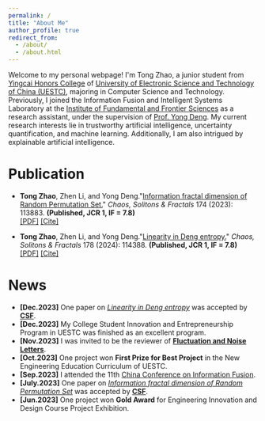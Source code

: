 ```yaml
---
permalink: /
title: "About Me"
author_profile: true
redirect_from: 
  - /about/
  - /about.html
---
```


Welcome to my personal webpage! I'm Tong Zhao, a junior student from [Yingcai Honors College](https://www.yingcai.uestc.edu.cn/) of [University of Electronic Science and Technology of China (UESTC)](https://www.uestc.edu.cn/), majoring in Computer Science and Technology. Previously, I joined the Information Fusion and Intelligent Systems Laboratory at the [Institute of Fundamental and Frontier Sciences](https://www.iffs.uestc.edu.cn/) as a research assistant, under the supervision of [Prof. Yong Deng](https://scholar.google.com/citations?hl=en&user=Zuhod6sAAAAJ). My current research interests lie in trustworthy artificial intelligence, uncertainty quantification, and machine learning. Additionally, I am also intrigued by explainable artificial intelligence.

Publication
======
- **Tong Zhao**, Zhen Li, and Yong Deng."[Information fractal dimension of Random Permutation Set.](https://www.sciencedirect.com/science/article/pii/S0960077923007841)" *Chaos, Solitons & Fractals* 174 (2023): 113883. **(Published, JCR 1, IF = 7.8)** \
[[PDF]](../files/Selected_Pub_Dimension.pdf) [[Cite]](../files/ref_inf.bib)

- **Tong Zhao**, Zhen Li, and Yong Deng."[Linearity in Deng entropy.](https://www.sciencedirect.com/science/article/pii/S0960077923012900)" *Chaos, Solitons & Fractals* 178 (2024): 114388. **(Published, JCR 1, IF = 7.8)** \
[[PDF]](../files/Selected_Pub_Entropy.pdf) [[Cite]](../files/ref_en.bib)


News
=====
- **[Dec.2023]** One paper on [*Linearity in Deng entropy*](https://www.sciencedirect.com/science/article/pii/S0960077923012900) was accepted by [**CSF**](https://www.sciencedirect.com/journal/chaos-solitons-and-fractals).
- **[Dec.2023]** My College Student Innovation and Entrepreneurship Program in UESTC was finished as an excellent program.
- **[Nov.2023]** I was invited to be the reviewer of [**Fluctuation and Noise Letters**](https://www.worldscientific.com/worldscinet/fnl).
- **[Oct.2023]** One project won **First Prize for Best Project** in the New Engineering Education Curriculum of UESTC.
- **[Sep.2023]** I attended the 11th [China Conference on Information Fusion](http://csif.org.cn/).
- **[July.2023]** One paper on [*Information fractal dimension of Random Permutation Set*](https://www.sciencedirect.com/science/article/pii/S0960077923007841) was accepted by [**CSF**](https://www.sciencedirect.com/journal/chaos-solitons-and-fractals).
- **[Jun.2023]** One project won **Gold Award** for Engineering Innovation and Design Course Project Exhibition.

